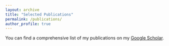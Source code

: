 ```yaml
---
layout: archive
title: "Selected Publications"
permalink: /publications/
author_profile: true
---
```



You can find a comprehensive list of my publications on my [Google Scholar](https://scholar.google.com/citations?user=fV83bm8AAAAJ&hl=en&oi=ao).



<!---
{% include base_path %}

{% for post in site.publications reversed %}
  {% include archive-single.html %}
{% endfor %}
--->
